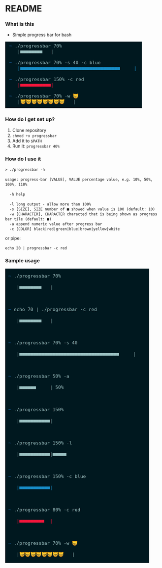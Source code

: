 # README #

### What is this ###

* Simple progress bar for bash

![samples intro images](https://raw.githubusercontent.com/m-sroka/bash-progress-bar/master/samples_intro.png)

### How do I get set up? ###
1. Clone repository
2. `chmod +x progressbar`
3. Add it to `$PATH` 
4. Run it: `progressbar 40%`


### How do I use it ###
```
> ./progressbar -h 

usage: progress-bar [VALUE], VALUE percentage value, e.g. 10%, 50%, 100%, 110%

  -h help

  -l long output - allow more than 100%
  -s [SIZE], SIZE number of ■ showed when value is 100 (default: 10)
  -w [CHARACTER], CHARACTER characted that is being shown as progress bar tile (default: ■)
  -a append numeric value after progress bar
  -c [COLOR] black|red|green|blue|brown|yellow|white

```
or pipe:


`echo 20 | progressbar -c red`

### Sample usage ###
![samples images](https://raw.githubusercontent.com/m-sroka/bash-progress-bar/master/samples.png)
